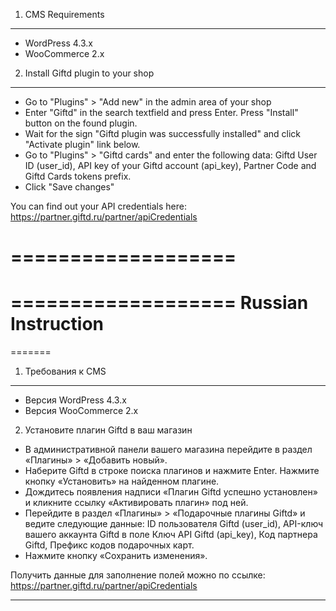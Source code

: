 1. CMS Requirements
---------------
* WordPress 4.3.x
* WooCommerce 2.x

2. Install Giftd plugin to your shop
---------------
* Go to "Plugins" > "Add new" in the admin area of your shop
* Enter "Giftd" in the search textfield and press Enter. Press "Install" button on the found plugin.
* Wait for the sign "Giftd plugin was successfully installed" and click "Activate plugin" link below.
* Go to "Plugins" > "Giftd cards" and enter the following data: Giftd User ID (user_id), API key of your Giftd account (api_key), Partner Code and Giftd Cards tokens prefix.
* Click "Save changes"

You can find out your API credentials here: https://partner.giftd.ru/partner/apiCredentials


===================
===================
===================
Russian Instruction
===================

=======
1. Требования к CMS
-------------------

* Версия WordPress 4.3.x
* Версия WooCommerce 2.x

2. Установите плагин Giftd в ваш магазин

* В административной панели вашего магазина перейдите в раздел «Плагины» > «Добавить новый».
* Наберите Giftd в строке поиска плагинов и нажмите Enter. Нажмите кнопку «Установить» на найденном плагине.
* Дождитесь появления надписи «Плагин Giftd успешно установлен» и кликните ссылку «Активировать плагин» под ней.
* Перейдите в раздел «Плагины» > «Подарочные плагины Giftd» и ведите следующие данные: ID пользователя Giftd (user_id), API-ключ вашего аккаунта Giftd в поле Ключ API Giftd (api_key), Код партнера Giftd, Префикс кодов подарочных карт.
* Нажмите кнопку «Сохранить изменения».

Получить данные для заполнение полей можно по ссылке: https://partner.giftd.ru/partner/apiCredentials

***